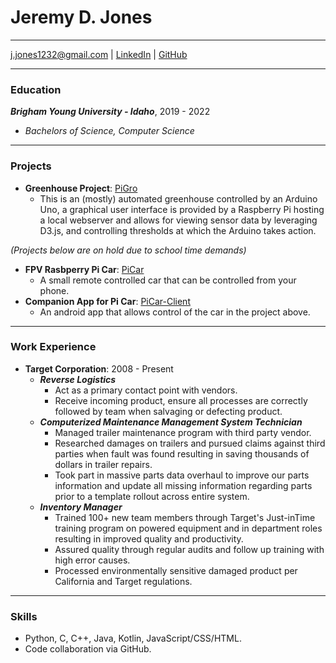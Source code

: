 # Jeremy D. Jones
---
<div id="webaddress">
<a href="mailto:j.jones1232@gmail.com">j.jones1232@gmail.com</a>
| <a href="https://www.linkedin.com/in/jeremy-jones-b904a284/">LinkedIn</a>
| <a href="https://github.com/jerome1232">GitHub</a>
</div>

---

### Education

***Brigham Young University - Idaho***, 2019 - 2022
  * *Bachelors of Science, Computer Science*

---
### Projects

  * **Greenhouse Project**: [PiGro](https://github.com/jerome1232/PiGro)
    * This is an (mostly) automated greenhouse controlled by an Arduino Uno, a graphical user interface is provided by a Raspberry Pi hosting a local webserver and allows for viewing sensor data by leveraging D3.js, and controlling thresholds at which the Arduino takes action.

  *(Projects below are on hold due to school time demands)*

  * **FPV Rasbperry Pi Car**: [PiCar](https://github.com/jerome1232/PiCar)
    * A small remote controlled car that can be controlled from your phone.
  * **Companion App for Pi Car**: [PiCar-Client](https://github.com/jerome1232/PiCar-Client)
    * An android app that allows control of the car in the project above.

---

### Work Experience

  * **Target Corporation**: 2008 - Present
    * ***Reverse Logistics***
      * Act as a primary contact point with vendors.
      * Receive incoming product, ensure all processes are correctly followed by team when salvaging or defecting product.
    * ***Computerized Maintenance Management System Technician***
      * Managed trailer maintenance program with third party vendor.
      * Researched damages on trailers and pursued claims against third parties when fault was found resulting in saving thousands of dollars in trailer repairs.
      * Took part in massive parts data overhaul to improve our parts information and update all missing information regarding parts prior to a template rollout across entire system.
    * ***Inventory Manager***
      * Trained 100+ new team members through Target's Just-inTime training program on powered equipment and in department roles resulting in improved quality and productivity.
      * Assured quality through regular audits and follow up training with high error causes.
      * Processed environmentally sensitive damaged product per California and Target regulations.

---
### Skills

  * Python, C, C++, Java, Kotlin, JavaScript/CSS/HTML.
  * Code collaboration via GitHub.